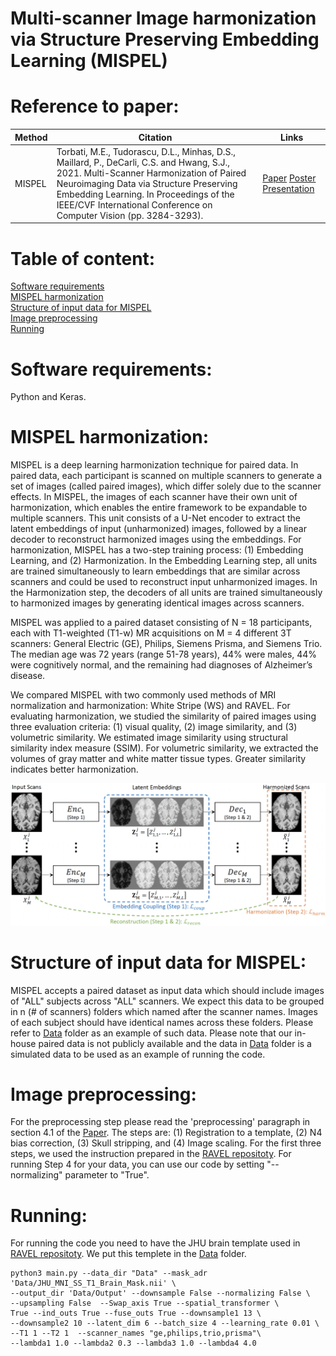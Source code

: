 # Multi-scanner Image harmonization via Structure Preserving Embedding Learning (MISPEL)
# Reference to paper: 
Method | Citation | Links 
--- | --- | --- 
MISPEL | Torbati, M.E., Tudorascu, D.L., Minhas, D.S., Maillard, P., DeCarli, C.S. and Hwang, S.J., 2021. Multi-Scanner Harmonization of Paired Neuroimaging Data via Structure Preserving Embedding Learning. In Proceedings of the IEEE/CVF International Conference on Computer Vision (pp. 3284-3293). | [Paper](https://openaccess.thecvf.com/content/ICCV2021W/CVAMD/html/Torbati_Multi-Scanner_Harmonization_of_Paired_Neuroimaging_Data_via_Structure_Preserving_Embedding_ICCVW_2021_paper.html) [Poster](https://github.com/Mahbaneh/MISPEL/blob/main/iccv21_CVAMD_Paper15_Final.pdf) [Presentation](https://github.com/Mahbaneh/MISPEL/blob/main/MISPEL_Presentation.pptx)
# Table of content:
[Software requirements](#Software-requirements)\
[MISPEL harmonization](#MISPEL-Harmonization)\
[Structure of input data for MISPEL](#Structure-of-input-data-for-MISPEL)\
[Image preprocessing](#Image-Preprocessing)\
[Running](#Running)


# Software requirements:
Python and Keras. 

# MISPEL harmonization: 
MISPEL is a deep learning harmonization technique for paired data. In paired data, each participant is scanned on multiple scanners to generate a set of images (called paired images), which differ solely due to the scanner effects. In MISPEL, the images of each scanner have their own unit of harmonization, which enables the entire framework to be expandable to multiple scanners. This unit consists of a U-Net encoder to extract the latent embeddings of input (unharmonized) images, followed by a linear decoder to reconstruct harmonized images using the embeddings. For harmonization, MISPEL has a two-step training process: (1) Embedding Learning, and (2) Harmonization. In the Embedding Learning step, all units are trained simultaneously to learn embeddings that are similar across scanners and could be used to reconstruct input unharmonized images. In the Harmonization step, the decoders of all units are trained simultaneously to harmonized images by generating identical images across scanners.

MISPEL was applied to a paired dataset consisting of N = 18 participants, each with T1-weighted (T1-w) MR acquisitions on M = 4 different 3T scanners: General Electric (GE), Philips, Siemens Prisma, and Siemens Trio. The median age was 72 years (range 51-78 years), 44% were males, 44% were cognitively normal, and the remaining had diagnoses of Alzheimer’s disease. 

We compared MISPEL with two commonly used methods of MRI normalization and harmonization: White Stripe (WS) and RAVEL. For evaluating harmonization, we studied the similarity of paired images using three evaluation criteria: (1) visual quality, (2) image similarity, and (3) volumetric similarity. We estimated image similarity using structural similarity index measure (SSIM). For volumetric similarity, we extracted the volumes of gray matter and white matter tissue types. Greater similarity indicates better harmonization.

![This is an image](https://github.com/Mahbaneh/MISPEL/blob/main/pipeline.png)


# Structure of input data for MISPEL:
MISPEL accepts a paired dataset as input data which should include images of "ALL" subjects across "ALL" scanners. We expect this data to be grouped in n (# of scanners) folders which named after the scanner names. Images of each subject should have identical names across these folders. Please refer to [Data](https://github.com/Mahbaneh/MISPEL/tree/main/Data) folder as an example of such data. Please note that our in-house paired data is not publicly available and the data in [Data](https://github.com/Mahbaneh/MISPEL/tree/main/Data) folder is a simulated data to be used as an example of running the code.

# Image preprocessing:
For the preprocessing step please read the 'preprocessing' paragraph in section 4.1 of the [Paper](https://openaccess.thecvf.com/content/ICCV2021W/CVAMD/html/Torbati_Multi-Scanner_Harmonization_of_Paired_Neuroimaging_Data_via_Structure_Preserving_Embedding_ICCVW_2021_paper.html). The steps are: (1) Registration to a template, (2) N4 bias correction, (3) Skull stripping, and (4) Image scaling.
For the first three steps, we used the instruction prepared in the [RAVEL repositoty](https://github.com/Jfortin1/RAVEL). For running Step 4 for your data, you can use our code by setting "--normalizing" parameter to "True".

# Running:
For running the code you need to have the JHU brain template used in [RAVEL repositoty](https://github.com/Jfortin1/RAVEL). We put this templete in the [Data](https://github.com/Mahbaneh/MISPEL/tree/main/Data) folder.  

```
python3 main.py --data_dir "Data" --mask_adr 'Data/JHU_MNI_SS_T1_Brain_Mask.nii' \
--output_dir 'Data/Output' --downsample False --normalizing False \
--upsampling False  --Swap_axis True --spatial_transformer \
True --ind_outs True --fuse_outs True --downsample1 13 \
--downsample2 10 --latent_dim 6 --batch_size 4 --learning_rate 0.01 \
--T1 1 --T2 1  --scanner_names "ge,philips,trio,prisma"\
--lambda1 1.0 --lambda2 0.3 --lambda3 1.0 --lambda4 4.0
```

